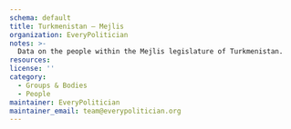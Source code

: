 ```yaml
---
schema: default
title: Turkmenistan — Mejlis
organization: EveryPolitician
notes: >-
  Data on the people within the Mejlis legislature of Turkmenistan.
resources:
license: ''
category:
  - Groups & Bodies
  - People
maintainer: EveryPolitician
maintainer_email: team@everypolitician.org
---
```

